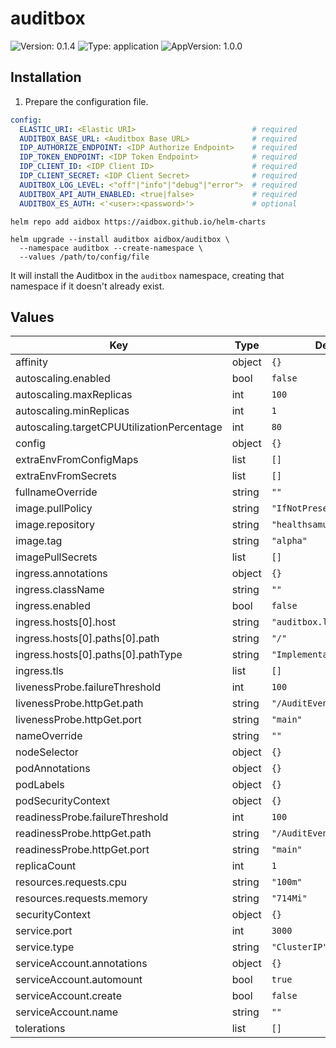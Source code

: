 # auditbox

![Version: 0.1.4](https://img.shields.io/badge/Version-0.1.4-informational?style=flat-square) ![Type: application](https://img.shields.io/badge/Type-application-informational?style=flat-square) ![AppVersion: 1.0.0](https://img.shields.io/badge/AppVersion-1.0.0-informational?style=flat-square)

## Installation

1. Prepare the configuration file.

```yaml
config:
  ELASTIC_URI: <Elastic URI>                          # required
  AUDITBOX_BASE_URL: <Auditbox Base URL>              # required
  IDP_AUTHORIZE_ENDPOINT: <IDP Authorize Endpoint>    # required
  IDP_TOKEN_ENDPOINT: <IDP Token Endpoint>            # required
  IDP_CLIENT_ID: <IDP Client ID>                      # required
  IDP_CLIENT_SECRET: <IDP Client Secret>              # required
  AUDITBOX_LOG_LEVEL: <"off"|"info"|"debug"|"error">  # required
  AUDITBOX_API_AUTH_ENABLED: <true|false>             # required
  AUDITBOX_ES_AUTH: <'<user>:<password>'>             # optional
```

```console
helm repo add aidbox https://aidbox.github.io/helm-charts

helm upgrade --install auditbox aidbox/auditbox \
  --namespace auditbox --create-namespace \
  --values /path/to/config/file
```

It will install the Auditbox in the `auditbox` namespace, creating that namespace if it doesn't already exist.

## Values

| Key | Type | Default | Description |
|-----|------|---------|-------------|
| affinity | object | `{}` |  |
| autoscaling.enabled | bool | `false` |  |
| autoscaling.maxReplicas | int | `100` |  |
| autoscaling.minReplicas | int | `1` |  |
| autoscaling.targetCPUUtilizationPercentage | int | `80` |  |
| config | object | `{}` |  |
| extraEnvFromConfigMaps | list | `[]` |  |
| extraEnvFromSecrets | list | `[]` |  |
| fullnameOverride | string | `""` |  |
| image.pullPolicy | string | `"IfNotPresent"` |  |
| image.repository | string | `"healthsamurai/auditbox"` |  |
| image.tag | string | `"alpha"` |  |
| imagePullSecrets | list | `[]` |  |
| ingress.annotations | object | `{}` |  |
| ingress.className | string | `""` |  |
| ingress.enabled | bool | `false` |  |
| ingress.hosts[0].host | string | `"auditbox.local"` |  |
| ingress.hosts[0].paths[0].path | string | `"/"` |  |
| ingress.hosts[0].paths[0].pathType | string | `"ImplementationSpecific"` |  |
| ingress.tls | list | `[]` |  |
| livenessProbe.failureThreshold | int | `100` |  |
| livenessProbe.httpGet.path | string | `"/AuditEvent"` |  |
| livenessProbe.httpGet.port | string | `"main"` |  |
| nameOverride | string | `""` |  |
| nodeSelector | object | `{}` |  |
| podAnnotations | object | `{}` |  |
| podLabels | object | `{}` |  |
| podSecurityContext | object | `{}` |  |
| readinessProbe.failureThreshold | int | `100` |  |
| readinessProbe.httpGet.path | string | `"/AuditEvent"` |  |
| readinessProbe.httpGet.port | string | `"main"` |  |
| replicaCount | int | `1` |  |
| resources.requests.cpu | string | `"100m"` |  |
| resources.requests.memory | string | `"714Mi"` |  |
| securityContext | object | `{}` |  |
| service.port | int | `3000` |  |
| service.type | string | `"ClusterIP"` |  |
| serviceAccount.annotations | object | `{}` |  |
| serviceAccount.automount | bool | `true` |  |
| serviceAccount.create | bool | `false` |  |
| serviceAccount.name | string | `""` |  |
| tolerations | list | `[]` |  |
